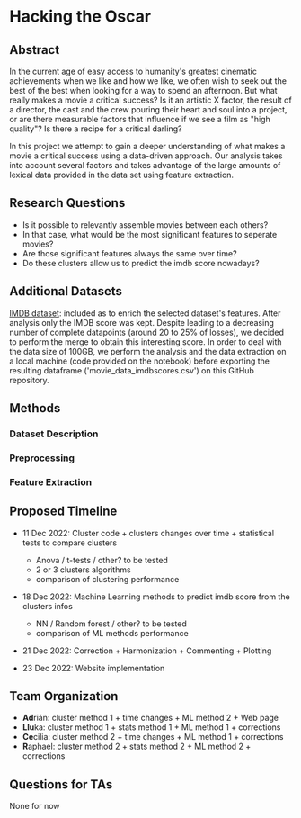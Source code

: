 # Hacking the Oscar

## Abstract

In the current age of easy access to humanity's greatest cinematic achievements when we like and how we like, we often wish to seek out the best of the best when looking for a way to spend an afternoon. But what really makes a movie a critical success? Is it an artistic X factor, the result of a director, the cast and the crew pouring their heart and soul into a project, or are there measurable factors that influence if we see a film as "high quality"? Is there a recipe for a critical darling?

In this project we attempt to gain a deeper understanding of what makes a movie a critical success using a data-driven approach. Our analysis takes into account several factors and takes advantage of the large amounts of lexical data provided in the data set using feature extraction.

## Research Questions

* Is it possible to relevantly assemble movies between each others?
* In that case, what would be the most significant features to seperate movies? 
* Are those significant features always the same over time? 
* Do these clusters allow us to predict the imdb score nowadays?


## Additional Datasets

[IMDB dataset](https://www.imdb.com/interfaces/): included as to enrich the selected dataset's features. After analysis only the IMDB score was kept. Despite leading to a decreasing number of complete datapoints (around 20 to 25% of losses), we decided to perform the merge to obtain this interesting score. In order to deal with the data size of 100GB, we perform the analysis and the data extraction on a local machine (code provided on the notebook) before exporting the resulting dataframe ('movie_data_imdbscores.csv') on this GitHub repository. 

## Methods

### Dataset Description

### Preprocessing

### Feature Extraction

###


## Proposed Timeline

* 11 Dec 2022: Cluster code + clusters changes over time + statistical tests to compare clusters
  * Anova / t-tests / other? to be tested
  * 2 or 3 clusters algorithms
  * comparison of clustering performance 
               
* 18 Dec 2022: Machine Learning methods to predict imdb score from the clusters infos
  * NN / Random forest / other? to be tested
  * comparison of ML methods performance
          
* 21 Dec 2022: Correction + Harmonization + Commenting + Plotting

* 23 Dec 2022: Website implementation

## Team Organization

* **Ad**rián: cluster method 1 + time changes + ML method 2 + Web page
* **Llu**ka: cluster method 1 + stats method 1 + ML method 1 + corrections
* **Ce**cilia: cluster method 2 + time changes + ML method 1 + corrections
* **R**aphael: cluster method 2 + stats method 2 + ML method 2 + corrections

## Questions for TAs

None for now
